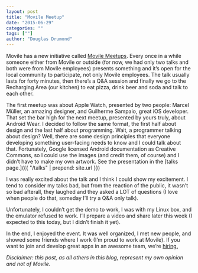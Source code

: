 ```yaml
---
layout: post
title: "Movile Meetup"
date: "2015-06-29"
categories: ""
tags: [""]
author: "Douglas Drumond"
---
```


Movile has a new initiative called [Movile
Meetups](www.meetup.com/Movile-Meetup/). Every once in a while someone either
from Movile or outside (for now, we had only two talks and both were from
Movile employees) presents something and it’s open for the local community to
participate, not only Movile employees. The talk usually lasts for forty
minutes, then there’s a Q&A session and finally we go to the Recharging Area
(our kitchen) to eat pizza, drink beer and soda and talk to each other.

The first meetup was about Apple Watch, presented by two people: Marcel Müller,
an amazing designer, and Guilherme Sampaio, great iOS developer. That set the
bar high for the next meetup, presented by yours truly, about Android Wear.
I decided to follow the same format, the first half about design and the last
half about programming. Wait, a programmer talking about design? Well, there
are some design principles that everyone developing something user-facing needs
to know and I could talk about that. Fortunately, Google licensed Android
documentation as Creative Commons, so I could use the images (and credit them,
of course) and I didn’t have to make my own artwork. See the presentation in
the [talks page.]({{ "/talks" | prepend: site.url }})

I was really excited about the talk and I think I could show my excitement.
I tend to consider my talks bad, but from the reaction of the public, it wasn’t
so bad afterall, they laughed and they asked a LOT of questions (I love when
people do that, someday I’ll try a Q&A only talk).

Unfortunately, I couldn’t get the demo to work, I was with my Linux box, and
the emulator refused to work. I’ll prepare a video and share later this week (I
expected to this today, but I didn’t finish it yet).

In the end, I enjoyed the event. It was well organized, I met new people, and
showed some friends where I work (I’m proud to work at Movile). If you want to
join and develop great apps in an awesome team, we’re
[hiring.](https://www.movile.com/pt/carreiras/oportunidades/)

_Disclaimer: this post, as all others in this blog, represent my own
opinion and not of Movile._
